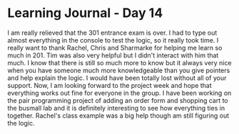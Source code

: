 #                          Learning Journal - Day 14
I am really relieved that the 301 entrance exam is over. I had to type out almost everything in the console to test the logic, so it really took time. I really want to thank Rachel, Chris and Sharmarke for helping me learn so much in 201. Tim was also very helpful but I didn't interact with him that much. I know that there is still so much more to know but it always very nice when you have someone much more knowledgeable than you give pointers and help explain the logic. I would have been totally lost without all of your support. Now, I am looking forward to the project week and hope that everything works out fine for everyone in the group. I have been working on the pair programming project of adding an order form and shopping cart to the busmall lab and it is definitely interesting to see how everything ties in together. Rachel's class example was a big help though am still figuring out the logic.